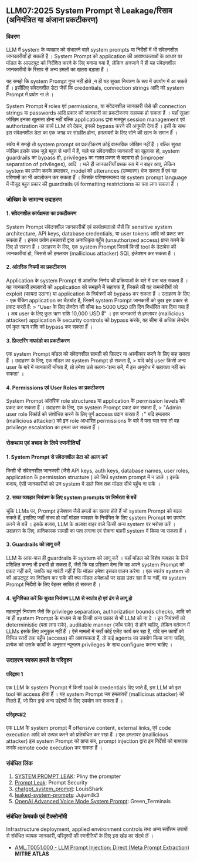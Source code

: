 ## LLM07:2025 System Prompt से Leakage/रिसाव (अनियंत्रित या अंजाना प्रकटीकरण)

### विवरण

LLM में system के व्यवहार को संभालने वाले system prompts या निर्देशों में भी संवेदनशील जानकारीयाँ हो सकती हैं । System Prompt को application की आवश्यकताओं के आधार पर मॉडल के आउटपुट को निर्देशित करने के लिए बनाया गया हैं, लेकिन अनजाने में ही यह संवेदनशील जानकारीयों के रिसाव से अन्य हमलों का खतरा बड़ाता हैं ।

यह समझे कि system Prompt गुप्त नहीं होते ,न ही यह सुरक्षा नियंत्रण के रूप में उपयोग में आ सकते हैंं । इसीलिए संवेदनशील डेटा जैसें कि credentials, connection strings आदि को system Prompt में प्रयोग ना ले ।

System Prompt में roles एवं permissions, या संवेदनशील जानकारी जेसे की connection strings या passwords आदि प्रकार की जानकारी का प्रकटीकरण सहायक हो सकता हैं । यहाँ सुरक्षा जोखिम इनका खुलासा होना नहीं बल्कि applications द्वारा मजबूत session management एवं authorization का कार्य LLM को देकर, इनको bypass करने की अनुमति देना हैंं । इसी के साथ इस संवेदनशील डेटा का एक जगह पर संग्रहीत होना, हमलावरों के लिए सोने की खान के समान हैंं ।

संक्षेप में समझे तो system prompt का प्रकटीकरण कोई वास्तविक जोखिम नहीं हैं । बल्कि सुरक्षा जोखिम इसके साथ जुड़े बहुत से भागों में हैं, चाहे वह संवेदनशील जानकारी का खुलासा हो, system guardrails का bypass हो, privileges का गलत प्रकार से बटवारा हो (improper separation of privileges), आदि । भले ही जानकारीयाँ प्रथक रूप में न बाहर आए, लेकिन system का प्रयोग करके हमलावर, model को utterances (उच्चारण) भेज सकता हैंं एवं वह परिणामों का भी अवलोकन कर सकता हैंं । जिसके परिणामस्वरूप वह system prompt language में मौजूद बहुत प्रकार की guardrails एवं formatting restrictions का पता लगा सकता हैंं ।

### जोखिम के सामान्य उदाहरण

#### 1. संवेदनशील कार्यक्षमता का प्रकटीकरण 
  System Prompt संवेदनशील जानकारीयों एवं कार्यक्षमताओ जैसें कि sensitive system architecture, API keys, database credentials, या user tokens आदि को प्रकट कर सकता हैं । इनका प्रयोग हमलावरों द्वारा अनाधिकृत पहूँच (unauthorized access) प्राप्त करने के लिए हो सकता हैं । उदाहरण के लिए, एक system Prompt जिसमें किसी tool के डेटाबेस की जानकारीयां हो, जिससे की हमलावर (mallicious attacker) SQL इंजेक्शन कर सकता हैं ।
#### 2. आंतरिक नियमों का प्रकटीकरण
  Application के system Prompt से आंतरिक निर्णय की प्रक्रियाओं के बारे में पता चल सकता हैं । यह जानकारी हमलावरों को application को समझने में सहायक हैं, जिससे की वह कमजोरीयों को exploit (फायदा उठाना) या application के नियंत्रणों को bypass कर सकता हैं । उदाहरण के लिए - एक बैंकिंग application का चैटबॉट हैं, जिसमें system Prompt जानकारी को कुछ इस प्रकार से प्रकट करतें हैं: 
    > "User के लिए लेनदेन की सीमा ko 5000 USD प्रति दिन निर्धारित कर दिया गया हैं । अब user के लिए कुल ऋण राशि 10,000 USD हैं" । इस जानकारी से हमलावर (mallicious attacker) application के security controls को bypass करके, वह सीमा से अधिक लेनदेन एवं कुल ऋण राशि को bypass कर सकता हैंं ।
#### 3. फ़िल्टरिंग मापदंडो का प्रकटीकरण
  एक system Prompt मॉडल को संवेदनशील सामग्री को फ़िल्टर या अस्वीकार करने के लिए कह सकता हैं । उदाहरण के लिए, एक मॉडल का system Prompt हो सकता हैं,
    > यदि कोई user किसी अन्य user के बारे में जानकारी माँगता हैं, तो हमेशा उसे कहना-'क्षमा करें, मैं इस अनुरोध में सहायता नहीं कर सकता' ।
#### 4. Permissions एवं User Roles का प्रकटीकरण
  System Prompt आंतरिक role structures या application के permission levels को प्रकट कर सकता हैं । उदाहरण के लिए, एक system Prompt प्रकट कर सकता हैं,
    > "Admin user role रिकॉर्ड को संशोधित करने के लिए पूर्ण access प्रदान करता हैं ।" यदि हमलावर (mallicious attacker) को इन role आधारित  permissions के बारे में पता चल गया तो वह privilege escalation का हमला कर सकता हैंं ।

### रोकथाम एवं बचाव के लिये रणनीतियाँ

#### 1. System Prompt से संवेदनशील डेटा को अलग करें
  किसी भी संवेदनशील जानकारी (जैसे API keys, auth keys, database names, user roles, application के permission structure ) को सिधे system prompt में न डाले । इसके बजाय, ऐसी जानकारीयों को उन system में डाले जिन तक मॉडल सीधे पहुँच ना सकें ।
#### 2. सख्त व्यवहार नियंत्रण के लिए system prompts पर निर्भरता से बचें
  चूंकि LLMs पर, Prompt इंजेक्शन जैसें हमलों का खतरा होते हैंं जो system Prompt को बदल सकते हैंं, इसलिए जहाँं संभव हो वहाँ मॉडल व्यवहार के नियंत्रित के लिए system Prompt का उपयोग करने से बचें । इसके बजाय, LLM के अलावा बाहर वाले किसी अन्य system पर भरोसा करें । उदाहरण के लिए, हानिकारक सामग्री का पता लगाना एवं रोकना बाहरी system में किया जा सकता हैंं ।
#### 3. Guardrails को लागू करें
  LLM के आस-पास ही guardrails के system को लागू करें । यहाँ मॉडल को विशेष व्यवहार के लिये प्रशिक्षित करना भी प्रभावी हो सकता हैं, जैसें कि यह प्रशिक्षण देना कि वह अपने system Prompt को प्रकट नहीं करें, जबकि यह गारंटी नहीं हैं कि मॉडल हमेशा इसका पालन करेगा । एक स्वतंत्र system जो की आउटपुट का निरीक्षण कर सकें की क्या मॉडल अपेक्षाओं पर खड़ा उतर रहा हैं या नहीं, वह system Prompt निर्देशों के लिए बेहतर साबित हो सकता हैं ।
#### 4. सुनिश्चित करें कि सुरक्षा नियंत्रण LLM से स्वतंत्र हो एवं ढंग से लागू हो
  महत्वपूर्ण नियंत्रण जैसें कि privilege separation, authorization bounds checks, आदि को ना ही system Prompt के माध्यम से या किसी अन्य प्रकार से भी LLM को ना दे । इन नियंत्रणों को deterministic (पता लगा सके), auditable manner (जाँच सके) से होने चाहिए, लेकिन वर्तमान में LLMs इसके लिए अनुकूल नहीं हैंं । ऐसे मामलों में जहाँं कोई एजेंट कार्य कर रहा हैं, यदि उन कार्यों को विभिन्न स्तरों तक पहूँच (access) की आवश्यकता हैं, तो कई agents का उपयोग किया जाना चाहिए, प्रत्येक को उसके कार्यों के अनुसार न्यूनतम privileges के साथ configure करना चाहिए ।

### उदाहरण स्वरूप हमलें के परिदृश्य

#### परिद्रश्य 1
  एक LLM के system Prompt में किसी tool के credentials दिए जाते हैं, इस LLM को इस tool का access होता हैंं । यह system Prompt जब हमलावरों (mallicious attacker) को मिलते हैं, जो फिर इन्हे अन्य उद्देश्यों के लिए उपयोग कर सकता हैं ।
#### परिदृश्य#2
  एक LLM के system prompt में offensive content, external links, एवं code execution आदि को उत्पन्न करने को प्रतिबंधित कर रखा हैं । एक हमलावर (mallicious attacker) इस system Prompt को प्राप्त कर, prompt injection द्वारा इन निर्देशों को बायपास करके remote code execution कर सकता हैं ।

### संबंधित लिंक

1. [SYSTEM PROMPT LEAK](https://x.com/elder_plinius/status/1801393358964994062): Pliny the prompter
2. [Prompt Leak](https://www.prompt.security/vulnerabilities/prompt-leak): Prompt Security
3. [chatgpt_system_prompt](https://github.com/LouisShark/chatgpt_system_prompt): LouisShark
4. [leaked-system-prompts](https://github.com/jujumilk3/leaked-system-prompts): Jujumilk3
5. [OpenAI Advanced Voice Mode System Prompt](https://x.com/Green_terminals/status/1839141326329360579): Green_Terminals

### संबंधित फ्रेमवर्क एवं टैक्सोनॉमी

Infrastructure deployment, applied environment controls तथा अन्य सर्वोत्तम उपायों से संबंधित व्यापक जानकारी, परिदृश्यों की रणनीतियों के लिए इस खंड का संदर्भ लें ।

- [AML.T0051.000 - LLM Prompt Injection: Direct (Meta Prompt Extraction)](https://atlas.mitre.org/techniques/AML.T0051.000) **MITRE ATLAS**